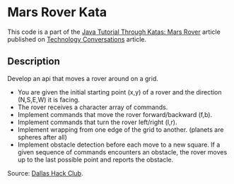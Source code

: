 Mars Rover Kata
===============

This code is a part of the [Java Tutorial Through Katas: Mars Rover](http://technologyconversations.com/2014/10/17/java-tutorial-through-katas-mars-rover/) article published on [Technology Conversations](http://technologyconversations.com/) article.

Description
-----------

Develop an api that moves a rover around on a grid.

* You are given the initial starting point (x,y) of a rover and the direction (N,S,E,W) it is facing.
* The rover receives a character array of commands.
* Implement commands that move the rover forward/backward (f,b).
* Implement commands that turn the rover left/right (l,r).
* Implement wrapping from one edge of the grid to another. (planets are spheres after all)
* Implement obstacle detection before each move to a new square. 
If a given sequence of commands encounters an obstacle, the rover moves up to the last possible point and reports the obstacle.

Source: [Dallas Hack Club](http://dallashackclub.com/rover).